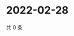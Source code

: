 # 2022-02-28

共 0 条

<!-- BEGIN WEIBO -->
<!-- 最后更新时间 Mon Feb 28 2022 14:12:19 GMT+0800 (China Standard Time) -->

<!-- END WEIBO -->
